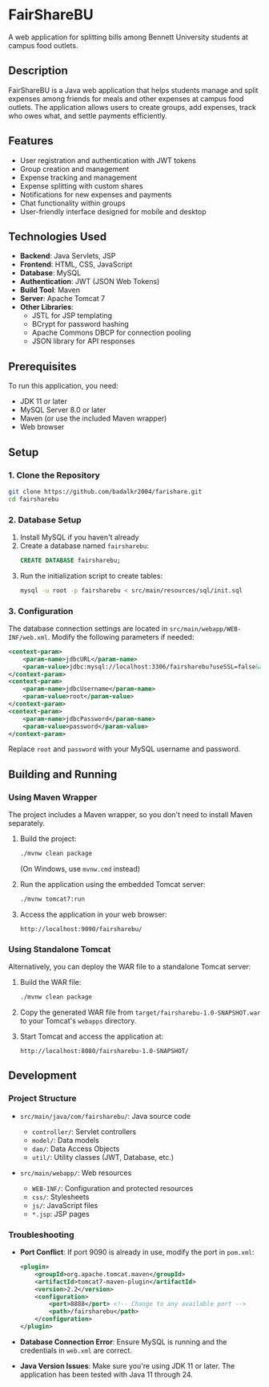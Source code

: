 # FairShareBU

A web application for splitting bills among Bennett University students at campus food outlets.

## Description

FairShareBU is a Java web application that helps students manage and split expenses among friends for meals and other expenses at campus food outlets. The application allows users to create groups, add expenses, track who owes what, and settle payments efficiently.

## Features

- User registration and authentication with JWT tokens
- Group creation and management
- Expense tracking and management
- Expense splitting with custom shares
- Notifications for new expenses and payments
- Chat functionality within groups
- User-friendly interface designed for mobile and desktop

## Technologies Used

- **Backend**: Java Servlets, JSP
- **Frontend**: HTML, CSS, JavaScript
- **Database**: MySQL
- **Authentication**: JWT (JSON Web Tokens)
- **Build Tool**: Maven
- **Server**: Apache Tomcat 7
- **Other Libraries**: 
  - JSTL for JSP templating
  - BCrypt for password hashing
  - Apache Commons DBCP for connection pooling
  - JSON library for API responses

## Prerequisites

To run this application, you need:

- JDK 11 or later
- MySQL Server 8.0 or later
- Maven (or use the included Maven wrapper)
- Web browser

## Setup

### 1. Clone the Repository

```bash
git clone https://github.com/badalkr2004/farishare.git
cd fairsharebu
```

### 2. Database Setup

1. Install MySQL if you haven't already
2. Create a database named `fairsharebu`:
   ```sql
   CREATE DATABASE fairsharebu;
   ```
3. Run the initialization script to create tables:
   ```bash
   mysql -u root -p fairsharebu < src/main/resources/sql/init.sql
   ```

### 3. Configuration

The database connection settings are located in `src/main/webapp/WEB-INF/web.xml`. Modify the following parameters if needed:

```xml
<context-param>
    <param-name>jdbcURL</param-name>
    <param-value>jdbc:mysql://localhost:3306/fairsharebu?useSSL=false&amp;allowPublicKeyRetrieval=true</param-value>
</context-param>
<context-param>
    <param-name>jdbcUsername</param-name>
    <param-value>root</param-value>
</context-param>
<context-param>
    <param-name>jdbcPassword</param-name>
    <param-value>password</param-value>
</context-param>
```

Replace `root` and `password` with your MySQL username and password.

## Building and Running

### Using Maven Wrapper

The project includes a Maven wrapper, so you don't need to install Maven separately.

1. Build the project:
   ```bash
   ./mvnw clean package
   ```
   (On Windows, use `mvnw.cmd` instead)

2. Run the application using the embedded Tomcat server:
   ```bash
   ./mvnw tomcat7:run
   ```

3. Access the application in your web browser:
   ```
   http://localhost:9090/fairsharebu/
   ```

### Using Standalone Tomcat

Alternatively, you can deploy the WAR file to a standalone Tomcat server:

1. Build the WAR file:
   ```bash
   ./mvnw clean package
   ```

2. Copy the generated WAR file from `target/fairsharebu-1.0-SNAPSHOT.war` to your Tomcat's `webapps` directory.

3. Start Tomcat and access the application at:
   ```
   http://localhost:8080/fairsharebu-1.0-SNAPSHOT/
   ```

## Development

### Project Structure

- `src/main/java/com/fairsharebu/`: Java source code
  - `controller/`: Servlet controllers
  - `model/`: Data models
  - `dao/`: Data Access Objects
  - `util/`: Utility classes (JWT, Database, etc.)
  
- `src/main/webapp/`: Web resources
  - `WEB-INF/`: Configuration and protected resources
  - `css/`: Stylesheets
  - `js/`: JavaScript files
  - `*.jsp`: JSP pages

### Troubleshooting

- **Port Conflict**: If port 9090 is already in use, modify the port in `pom.xml`:
  ```xml
  <plugin>
      <groupId>org.apache.tomcat.maven</groupId>
      <artifactId>tomcat7-maven-plugin</artifactId>
      <version>2.2</version>
      <configuration>
          <port>8888</port> <!-- Change to any available port -->
          <path>/fairsharebu</path>
      </configuration>
  </plugin>
  ```

- **Database Connection Error**: Ensure MySQL is running and the credentials in `web.xml` are correct.

- **Java Version Issues**: Make sure you're using JDK 11 or later. The application has been tested with Java 11 through 24.




